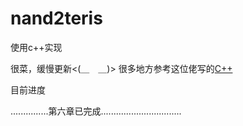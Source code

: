 # nand2teris
使用c++实现

很菜，缓慢更新<(＿　＿)>
很多地方参考这位佬写的[C++](https://github.com/chai-yuan/nand2tetris/tree/main)


目前进度


...............第六章已完成................................
